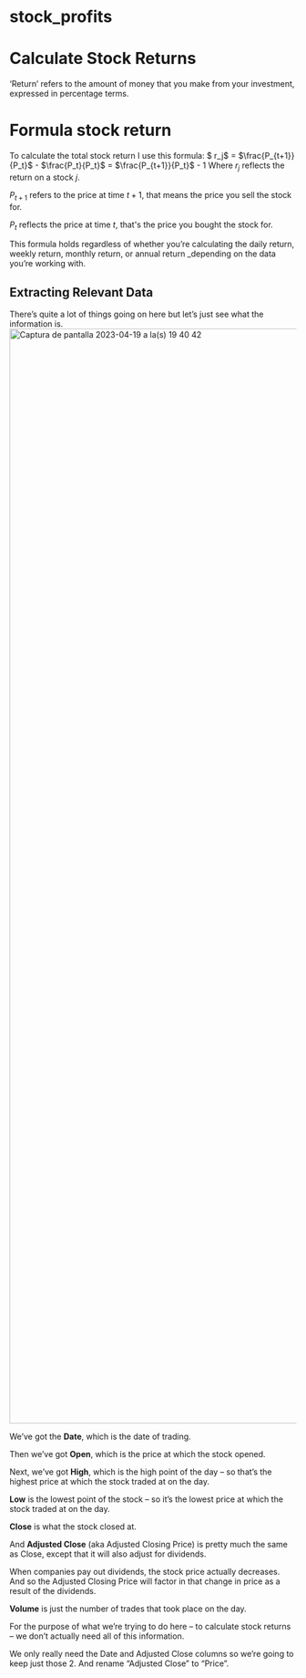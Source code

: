 # stock_profits
# Calculate Stock Returns

‘Return’ refers to the amount of money that you make from your investment, expressed in percentage terms.


# Formula  stock return 

To calculate the total stock return I use this formula:
$ r_j$ = $\frac{P_{t+1}}{P_t}$ - $\frac{P_t}{P_t}$ = $\frac{P_{t+1}}{P_t}$ - $1$
Where $r_j$ reflects the return on a stock $j$.

$P_{t+1}$  refers to the price at time $t+1$, that means the price you sell the stock for.

$P_t$ reflects the price at time $t$, that's the price you bought the stock for.

This formula holds regardless of whether you’re calculating the daily return, weekly return, monthly return, or annual return _depending on the data you’re working with.

##  Extracting Relevant Data
There’s quite a lot of things going on here but let’s just see what the information is.
<img width="1920" alt="Captura de pantalla 2023-04-19 a la(s) 19 40 42" src="https://user-images.githubusercontent.com/81563915/233237148-65bce846-f846-4f60-aaa7-711bcb0edb19.png">


We’ve got the  **Date**, which is the date of trading.

Then we’ve got  **Open**, which is the price at which the stock opened.

Next, we’ve got  **High**, which is the high point of the day – so that’s the highest price at which the stock traded at on the day.

**Low**  is the lowest point of the stock – so it’s the lowest price at which the stock traded at on the day.

**Close**  is what the stock closed at.

And  **Adjusted Close**  (aka Adjusted Closing Price) is pretty much the same as Close, except that it will also adjust for dividends.

When companies pay out dividends, the stock price actually decreases. And so the Adjusted Closing Price will factor in that change in price as a result of the dividends.


**Volume**  is just the number of trades that took place on the day.

For the purpose of what we’re trying to do here – to calculate stock returns – we don’t actually need all of this information.

We only really need the Date and Adjusted Close columns so we’re going to keep just those 2. And rename “Adjusted Close” to “Price”.
